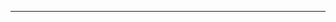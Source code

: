 <!--
CO_OP_TRANSLATOR_METADATA:
{
  "original_hash": "b12098603dc3061d3cdac77ecce93658",
  "translation_date": "2025-08-28T19:45:08+00:00",
  "source_file": "03-CoreGenerativeAITechniques/README.md",
  "language_code": "sw"
}
-->


---

